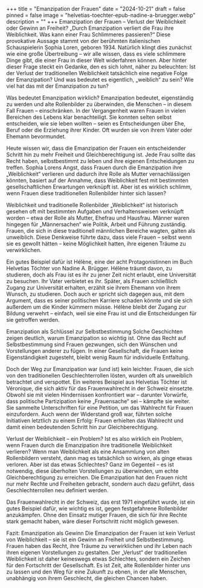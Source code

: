 +++
title = "Emanzipation der Frauen"
date = "2024-10-21"
draft = false
pinned = false
image = "helvetias-toechter-epub-nadine-a-bruegger.webp"
description = ""
+++
Emanzipation der Frauen – Verlust der Weiblichkeit oder Gewinn an Freiheit?
„Durch Emanzipation verliert die Frau ihre Weiblichkeit. Was kann einer Frau Schlimmeres passieren?“ Diese provokative Aussage stammt von der berühmten italienischen Schauspielerin Sophia Loren, geboren 1934. Natürlich klingt dies zunächst wie eine große Übertreibung – wir alle wissen, dass es viele schlimmere Dinge gibt, die einer Frau in dieser Welt widerfahren können. Aber hinter dieser Frage steckt ein Gedanke, den es sich lohnt, näher zu beleuchten: Ist der Verlust der traditionellen Weiblichkeit tatsächlich eine negative Folge der Emanzipation? Und was bedeutet es eigentlich, „weiblich“ zu sein? Wie viel hat das mit der Emanzipation zu tun?

Was bedeutet Emanzipation wirklich?
Emanzipation bedeutet, eigenständig zu werden und alte Rollenbilder zu überwinden, die Menschen – in diesem Fall Frauen – einschränken. In der Vergangenheit waren Frauen in vielen Bereichen des Lebens klar benachteiligt. Sie konnten selten selbst entscheiden, wie sie leben wollten – seien es Entscheidungen über Ehe, Beruf oder die Erziehung ihrer Kinder. Oft wurden sie von ihrem Vater oder Ehemann bevormundet.

Heute wissen wir, dass die Emanzipation der Frauen ein entscheidender Schritt hin zu mehr Freiheit und Gleichberechtigung ist. Jede Frau sollte das Recht haben, selbstbestimmt zu leben und ihre eigenen Entscheidungen zu treffen. Sophia Lorens Angst, dass Frauen durch die Emanzipation ihre „Weiblichkeit“ verlieren und dadurch ihre Rolle als Mutter vernachlässigen könnten, basiert auf der Annahme, dass Weiblichkeit fest mit bestimmten gesellschaftlichen Erwartungen verknüpft ist. Aber ist es wirklich schlimm, wenn Frauen diese traditionellen Rollenbilder hinter sich lassen?

Weiblichkeit und traditionelle Rollenbilder
„Weiblichkeit“ ist historisch gesehen oft mit bestimmten Aufgaben und Verhaltensweisen verknüpft worden – etwa der Rolle als Mutter, Ehefrau und Hausfrau. Männer waren hingegen für „Männersachen“ wie Politik, Arbeit und Führung zuständig. Frauen, die sich in diese traditionell männlichen Bereiche wagten, galten als unweiblich. Diese Denkweise führte dazu, dass viele Frauen – selbst wenn sie es gewollt hätten – keine Möglichkeit hatten, ihre eigenen Träume zu verwirklichen.

Ein gutes Beispiel dafür ist Hélène, eine der acht Protagonistinnen im Buch Helvetias Töchter von Nadine A. Brügger. Hélène träumt davon, zu studieren, doch als Frau ist es ihr zu jener Zeit nicht erlaubt, eine Universität zu besuchen. Ihr Vater verbietet es ihr. Später, als Frauen schließlich Zugang zur Universität erhalten, erzählt sie ihrem Ehemann von ihrem Wunsch, zu studieren. Doch auch er spricht sich dagegen aus, mit dem Argument, dass es seiner politischen Karriere schaden könnte und sie sich außerdem um die Kinder kümmern müsse. Hélène bleibt der Zugang zur Bildung verwehrt – einfach, weil sie eine Frau ist und die Entscheidungen für sie getroffen werden.

Emanzipation als Schlüssel zur Selbstbestimmung
Solche Geschichten zeigen deutlich, warum Emanzipation so wichtig ist. Ohne das Recht auf Selbstbestimmung sind Frauen gezwungen, sich den Wünschen und Vorstellungen anderer zu fügen. In einer Gesellschaft, die Frauen keine Eigenständigkeit zugesteht, bleibt wenig Raum für individuelle Entfaltung.

Doch der Weg zur Emanzipation war (und ist) kein leichter. Frauen, die sich von den traditionellen Geschlechterrollen lösten, wurden oft als unweiblich betrachtet und verspottet. Ein weiteres Beispiel aus Helvetias Töchter ist Véronique, die sich aktiv für das Frauenwahlrecht in der Schweiz einsetzte. Obwohl sie mit vielen Hindernissen konfrontiert war – darunter Vorwürfe, dass politische Partizipation keine „Frauensache“ sei – kämpfte sie weiter. Sie sammelte Unterschriften für eine Petition, um das Wahlrecht für Frauen einzufordern. Auch wenn der Widerstand groß war, führten solche Initiativen letztlich zu einem Erfolg: Frauen erhielten das Wahlrecht und damit einen bedeutenden Schritt hin zur Gleichberechtigung.

Verlust der Weiblichkeit – ein Problem?
Ist es also wirklich ein Problem, wenn Frauen durch die Emanzipation ihre traditionelle Weiblichkeit verlieren? Wenn man Weiblichkeit als eine Ansammlung von alten Rollenbildern versteht, dann mag es tatsächlich so wirken, als ginge etwas verloren. Aber ist das etwas Schlechtes? Ganz im Gegenteil – es ist notwendig, diese überholten Vorstellungen zu überwinden, um echte Gleichberechtigung zu erreichen. Die Emanzipation hat den Frauen nicht nur mehr Rechte und Freiheiten gebracht, sondern auch dazu geführt, dass Geschlechterrollen neu definiert werden.

Das Frauenwahlrecht in der Schweiz, das erst 1971 eingeführt wurde, ist ein gutes Beispiel dafür, wie wichtig es ist, gegen festgefahrene Rollenbilder anzukämpfen. Ohne den Einsatz mutiger Frauen, die sich für ihre Rechte stark gemacht haben, wäre dieser Fortschritt nicht möglich gewesen.

Fazit: Emanzipation als Gewinn
Die Emanzipation der Frauen ist kein Verlust von Weiblichkeit – sie ist ein Gewinn an Freiheit und Selbstbestimmung. Frauen haben das Recht, ihre Träume zu verwirklichen und ihr Leben nach ihren eigenen Vorstellungen zu gestalten. Der „Verlust“ der traditionellen Weiblichkeit ist daher keineswegs etwas Schlechtes, sondern ein Zeichen für den Fortschritt der Gesellschaft. Es ist Zeit, alte Rollenbilder hinter uns zu lassen und den Weg für eine Zukunft zu ebnen, in der alle Menschen, unabhängig von ihrem Geschlecht, die gleichen Chancen haben.